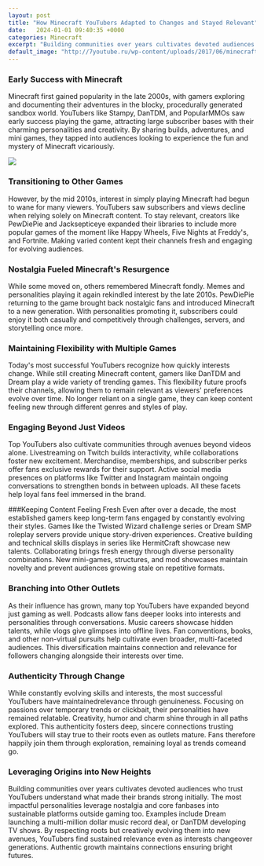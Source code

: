 ```yaml
---
layout: post
title: "How Minecraft YouTubers Adapted to Changes and Stayed Relevant"
date:   2024-01-01 09:40:35 +0000
categories: Minecraft
excerpt: "Building communities over years cultivates devoted audiences who trust YouTubers understand what made their brands strong initially. The most impactful personalities leverage nostalgia and core fanbases into sustainable platforms outside gaming too. Examples include Dream launching a multi-million dollar music record deal, or DanTDM developing TV shows. By respecting roots but creatively evolving them into new avenues, YouTubers find sustained relevance even as interests changeover generations. Authentic growth maintains connections ensuring bright futures."
default_image: "http://7youtube.ru/wp-content/uploads/2017/06/minecraft_chibis__youtubers_by_goldsolace-d5ylesw.png"
---
```

### Early Success with Minecraft
Minecraft first gained popularity in the late 2000s, with gamers exploring and documenting their adventures in the blocky, procedurally generated sandbox world. YouTubers like Stampy, DanTDM, and PopularMMOs saw early success playing the game, attracting large subscriber bases with their charming personalities and creativity. By sharing builds, adventures, and mini games, they tapped into audiences looking to experience the fun and mystery of Minecraft vicariously.


![](http://7youtube.ru/wp-content/uploads/2017/06/minecraft_chibis__youtubers_by_goldsolace-d5ylesw.png)
### Transitioning to Other Games
However, by the mid 2010s, interest in simply playing Minecraft had begun to wane for many viewers. YouTubers saw subscribers and views decline when relying solely on Minecraft content. To stay relevant, creators like PewDiePie and Jacksepticeye expanded their libraries to include more popular games of the moment like Happy Wheels, Five Nights at Freddy's, and Fortnite. Making varied content kept their channels fresh and engaging for evolving audiences.

### Nostalgia Fueled Minecraft's Resurgence
While some moved on, others remembered Minecraft fondly. Memes and personalities playing it again rekindled interest by the late 2010s. PewDiePie returning to the game brought back nostalgic fans and introduced Minecraft to a new generation. With personalities promoting it, subscribers could enjoy it both casually and competitively through challenges, servers, and storytelling once more.

### Maintaining Flexibility with Multiple Games
Today's most successful YouTubers recognize how quickly interests change. While still creating Minecraft content, gamers like DanTDM and Dream play a wide variety of trending games. This flexibility future proofs their channels, allowing them to remain relevant as viewers' preferences evolve over time. No longer reliant on a single game, they can keep content feeling new through different genres and styles of play.

### Engaging Beyond Just Videos
Top YouTubers also cultivate communities through avenues beyond videos alone. Livestreaming on Twitch builds interactivity, while collaborations foster new excitement. Merchandise, memberships, and subscriber perks offer fans exclusive rewards for their support. Active social media presences on platforms like Twitter and Instagram maintain ongoing conversations to strengthen bonds in between uploads. All these facets help loyal fans feel immersed in the brand.

###Keeping Content Feeling Fresh
Even after over a decade, the most established gamers keep long-term fans engaged by constantly evolving their styles. Games like the Twisted Wizard challenge series or Dream SMP roleplay servers provide unique story-driven experiences. Creative building and technical skills displays in series like HermitCraft showcase new talents. Collaborating brings fresh energy through diverse personality combinations. New mini-games, structures, and mod showcases maintain novelty and prevent audiences growing stale on repetitive formats.

### Branching into Other Outlets
As their influence has grown, many top YouTubers have expanded beyond just gaming as well. Podcasts allow fans deeper looks into interests and personalities through conversations. Music careers showcase hidden talents, while vlogs give glimpses into offline lives. Fan conventions, books, and other non-virtual pursuits help cultivate even broader, multi-faceted audiences. This diversification maintains connection and relevance for followers changing alongside their interests over time.

### Authenticity Through Change
While constantly evolving skills and interests, the most successful YouTubers have maintainedrelevance through genuineness. Focusing on passions over temporary trends or clickbait, their personalities have remained relatable. Creativity, humor and charm shine through in all paths explored. This authenticity fosters deep, sincere connections trusting YouTubers will stay true to their roots even as outlets mature. Fans therefore happily join them through exploration, remaining loyal as trends comeand go.

### Leveraging Origins into New Heights
Building communities over years cultivates devoted audiences who trust YouTubers understand what made their brands strong initially. The most impactful personalities leverage nostalgia and core fanbases into sustainable platforms outside gaming too. Examples include Dream launching a multi-million dollar music record deal, or DanTDM developing TV shows. By respecting roots but creatively evolving them into new avenues, YouTubers find sustained relevance even as interests changeover generations. Authentic growth maintains connections ensuring bright futures.
